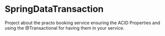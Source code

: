 # SpringDataTransaction
Project about the practo booking service ensuring the ACID Properties and using the @Transactional for having them in your service.
